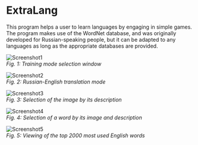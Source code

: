 # ExtraLang
This program helps a user to learn languages by engaging in simple games. The program makes use of the WordNet database, and was originally developed for Russian-speaking people, but it can be adapted to any languages as long as the appropriate databases are provided.

![Screenshot1](Screenshots/screenshot1.jpg)  
*Fig. 1: Training mode selection window*

![Screenshot2](Screenshots/screenshot2.jpg)  
*Fig. 2: Russian-English translation mode*

![Screenshot3](Screenshots/screenshot3.jpg)  
*Fig. 3: Selection of the image by its description*

![Screenshot4](Screenshots/screenshot4.jpg)  
*Fig. 4: Selection of a word by its image and description*

![Screenshot5](Screenshots/screenshot5.jpg)  
*Fig. 5: Viewing of the top 2000 most used English words*
